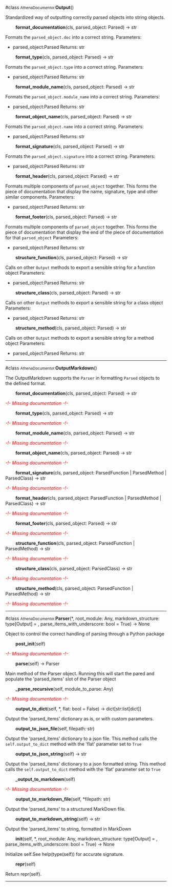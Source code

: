 #class <small>AthenaDocumentor.</small>**Output**()

Standardized way of outputting correctly parsed objects into string objects.

$\qquad$**format_documentation**(cls, parsed_object: Parsed) -> str

<span class="parent_indent">Formats the `parsed_object.doc` into a correct string.
Parameters:
- parsed_object:Parsed
Returns: str</span>

$\qquad$**format_type**(cls, parsed_object: Parsed) -> str

<span class="parent_indent">Formats the `parsed_object.type` into a correct string.
Parameters:
- parsed_object:Parsed
Returns: str</span>

$\qquad$**format_module_name**(cls, parsed_object: Parsed) -> str

<span class="parent_indent">Formats the `parsed_object.module_name` into a correct string.
Parameters:
- parsed_object:Parsed
Returns: str</span>

$\qquad$**format_object_name**(cls, parsed_object: Parsed) -> str

<span class="parent_indent">Formats the `parsed_object.name` into a correct string.
Parameters:
- parsed_object:Parsed
Returns: str</span>

$\qquad$**format_signature**(cls, parsed_object: Parsed) -> str

<span class="parent_indent">Formats the `parsed_object.signature` into a correct string.
Parameters:
- parsed_object:Parsed
Returns: str</span>

$\qquad$**format_header**(cls, parsed_object: Parsed) -> str

<span class="parent_indent">Formats multiple components of `parsed_object` together.
This forms the piece of documentation that display the name, signature, type and other similar components.
Parameters:
- parsed_object:Parsed
Returns: str</span>

$\qquad$**format_footer**(cls, parsed_object: Parsed) -> str

<span class="parent_indent">Formats multiple components of `parsed_object` together.
This forms the piece of documentation that display the end of the piece of documentation for that `parsed_object`
Parameters:
- parsed_object:Parsed
Returns: str</span>

$\qquad$**structure_function**(cls, parsed_object: Parsed) -> str

<span class="parent_indent">Calls on other `Output` methods to export a sensible string for a function object
Parameters:
- parsed_object:Parsed
Returns: str</span>

$\qquad$**structure_class**(cls, parsed_object: Parsed) -> str

<span class="parent_indent">Calls on other `Output` methods to export a sensible string for a class object
Parameters:
- parsed_object:Parsed
Returns: str</span>

$\qquad$**structure_method**(cls, parsed_object: Parsed) -> str

<span class="parent_indent">Calls on other `Output` methods to export a sensible string for a method object
Parameters:
- parsed_object:Parsed
Returns: str</span>

---

#class <small>AthenaDocumentor.</small>**OutputMarkdown**()

The OutputMarkdown supports the `Parser` in formatting `Parsed` objects to the defined format.

$\qquad$**format_documentation**(cls, parsed_object: Parsed) -> str

<span class="parent_indent">*<span style=color:red>-!- Missing documentation -!-</span>*</span>

$\qquad$**format_type**(cls, parsed_object: Parsed) -> str

<span class="parent_indent">*<span style=color:red>-!- Missing documentation -!-</span>*</span>

$\qquad$**format_module_name**(cls, parsed_object: Parsed) -> str

<span class="parent_indent">*<span style=color:red>-!- Missing documentation -!-</span>*</span>

$\qquad$**format_object_name**(cls, parsed_object: Parsed) -> str

<span class="parent_indent">*<span style=color:red>-!- Missing documentation -!-</span>*</span>

$\qquad$**format_signature**(cls, parsed_object: ParsedFunction | ParsedMethod | ParsedClass) -> str

<span class="parent_indent">*<span style=color:red>-!- Missing documentation -!-</span>*</span>

$\qquad$**format_header**(cls, parsed_object: ParsedFunction | ParsedMethod | ParsedClass) -> str

<span class="parent_indent">*<span style=color:red>-!- Missing documentation -!-</span>*</span>

$\qquad$**format_footer**(cls, parsed_object: Parsed) -> str

<span class="parent_indent">*<span style=color:red>-!- Missing documentation -!-</span>*</span>

$\qquad$**structure_function**(cls, parsed_object: ParsedFunction | ParsedMethod) -> str

<span class="parent_indent">*<span style=color:red>-!- Missing documentation -!-</span>*</span>

$\qquad$**structure_class**(cls, parsed_object: ParsedClass) -> str

<span class="parent_indent">*<span style=color:red>-!- Missing documentation -!-</span>*</span>

$\qquad$**structure_method**(cls, parsed_object: ParsedFunction | ParsedMethod) -> str

<span class="parent_indent">*<span style=color:red>-!- Missing documentation -!-</span>*</span>

---

#class <small>AthenaDocumentor.</small>**Parser**(*, root_module: Any, markdown_structure: type[Output] = <class AthenaDocumentor.models.outputs.output_markdown.OutputMarkdown>, parse_items_with_underscore: bool = True) -> None

Object to control the correct handling of parsing through a Python package

$\qquad$**__post_init__**(self)

<span class="parent_indent">*<span style=color:red>-!- Missing documentation -!-</span>*</span>

$\qquad$**parse**(self) -> Parser

<span class="parent_indent">Main method of the Parser object.
Running this will start the pared and populate the 'parsed_items' slot of the Parser object</span>

$\qquad$**_parse_recursive**(self, module_to_parse: Any)

<span class="parent_indent">*<span style=color:red>-!- Missing documentation -!-</span>*</span>

$\qquad$**output_to_dict**(self, *, flat: bool = False) -> dict[str:list[dict]]

<span class="parent_indent">Output the 'parsed_items' dictionary as is, or with custom parameters.</span>

$\qquad$**output_to_json_file**(self, filepath: str)

<span class="parent_indent">Output the 'parsed_items' dictionary to a json file.
This method calls the `self.output_to_dict` method with the 'flat' parameter set to `True`</span>

$\qquad$**output_to_json_string**(self) -> str

<span class="parent_indent">Output the 'parsed_items' dictionary to a json formatted string.
This method calls the `self.output_to_dict` method with the 'flat' parameter set to `True`</span>

$\qquad$**_output_to_markdown**(self)

<span class="parent_indent">*<span style=color:red>-!- Missing documentation -!-</span>*</span>

$\qquad$**output_to_markdown_file**(self, *filepath: str)

<span class="parent_indent">Output the 'parsed_items' to a structured MarkDown file.</span>

$\qquad$**output_to_markdown_string**(self) -> str

<span class="parent_indent">Output the 'parsed_items' to string, formatted in MarkDown</span>

$\qquad$**__init__**(self, *, root_module: Any, markdown_structure: type[Output] = <class AthenaDocumentor.models.outputs.output_markdown.OutputMarkdown>, parse_items_with_underscore: bool = True) -> None

<span class="parent_indent">Initialize self.See help(type(self)) for accurate signature.</span>

$\qquad$**__repr__**(self)

<span class="parent_indent">Return repr(self).</span>

---

